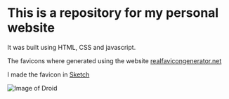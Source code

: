 # This is a repository for my personal website

It was built using HTML, CSS and javascript.

The favicons where generated using the website [realfavicongenerator.net](https://realfavicongenerator.net/)

I made the favicon in [Sketch](https://www.sketch.com)

![Image of Droid](https://to.site44.com/pweb/img/apple-touch-icon.png)